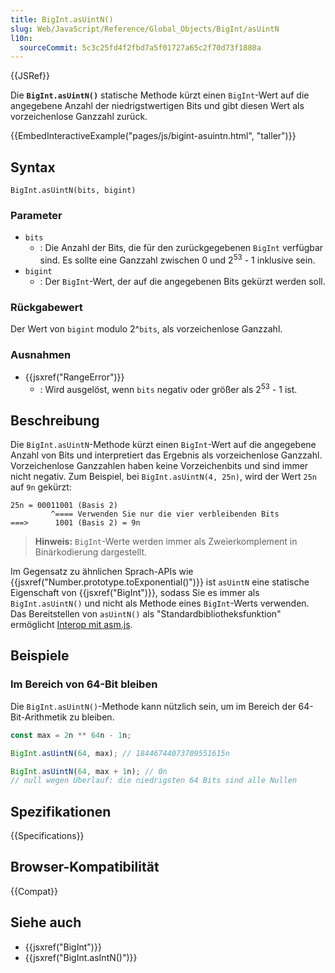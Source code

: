 ```yaml
---
title: BigInt.asUintN()
slug: Web/JavaScript/Reference/Global_Objects/BigInt/asUintN
l10n:
  sourceCommit: 5c3c25fd4f2fbd7a5f01727a65c2f70d73f1880a
---
```


{{JSRef}}

Die **`BigInt.asUintN()`** statische Methode kürzt einen `BigInt`-Wert auf die angegebene Anzahl der niedrigstwertigen Bits und gibt diesen Wert als vorzeichenlose Ganzzahl zurück.

{{EmbedInteractiveExample("pages/js/bigint-asuintn.html", "taller")}}

## Syntax

```js-nolint
BigInt.asUintN(bits, bigint)
```

### Parameter

- `bits`
  - : Die Anzahl der Bits, die für den zurückgegebenen `BigInt` verfügbar sind. Es sollte eine Ganzzahl zwischen 0 und 2<sup>53</sup> - 1 inklusive sein.
- `bigint`
  - : Der `BigInt`-Wert, der auf die angegebenen Bits gekürzt werden soll.

### Rückgabewert

Der Wert von `bigint` modulo 2^`bits`, als vorzeichenlose Ganzzahl.

### Ausnahmen

- {{jsxref("RangeError")}}
  - : Wird ausgelöst, wenn `bits` negativ oder größer als 2<sup>53</sup> - 1 ist.

## Beschreibung

Die `BigInt.asUintN`-Methode kürzt einen `BigInt`-Wert auf die angegebene Anzahl von Bits und interpretiert das Ergebnis als vorzeichenlose Ganzzahl. Vorzeichenlose Ganzzahlen haben keine Vorzeichenbits und sind immer nicht negativ. Zum Beispiel, bei `BigInt.asUintN(4, 25n)`, wird der Wert `25n` auf `9n` gekürzt:

```plain
25n = 00011001 (Basis 2)
         ^==== Verwenden Sie nur die vier verbleibenden Bits
===>      1001 (Basis 2) = 9n
```

> **Hinweis:** `BigInt`-Werte werden immer als Zweierkomplement in Binärkodierung dargestellt.

Im Gegensatz zu ähnlichen Sprach-APIs wie {{jsxref("Number.prototype.toExponential()")}} ist `asUintN` eine statische Eigenschaft von {{jsxref("BigInt")}}, sodass Sie es immer als `BigInt.asUintN()` und nicht als Methode eines `BigInt`-Werts verwenden. Das Bereitstellen von `asUintN()` als "Standardbibliotheksfunktion" ermöglicht [Interop mit asm.js](https://github.com/tc39/proposal-bigint/blob/master/ADVANCED.md#dont-break-asmjs).

## Beispiele

### Im Bereich von 64-Bit bleiben

Die `BigInt.asUintN()`-Methode kann nützlich sein, um im Bereich der 64-Bit-Arithmetik zu bleiben.

```js
const max = 2n ** 64n - 1n;

BigInt.asUintN(64, max); // 18446744073709551615n

BigInt.asUintN(64, max + 1n); // 0n
// null wegen Überlauf: die niedrigsten 64 Bits sind alle Nullen
```

## Spezifikationen

{{Specifications}}

## Browser-Kompatibilität

{{Compat}}

## Siehe auch

- {{jsxref("BigInt")}}
- {{jsxref("BigInt.asIntN()")}}
